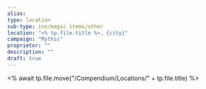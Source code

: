 ```yaml
---
alias:
type: location
sub-type: inn/magic items/other
location: "<% tp.file.title %>, {city}"
campaign: "Mythic"
proprietor: ""
description: ""
draft: true
---
```

<% await tp.file.move("/Compendium/Locations/" + tp.file.title) %>

